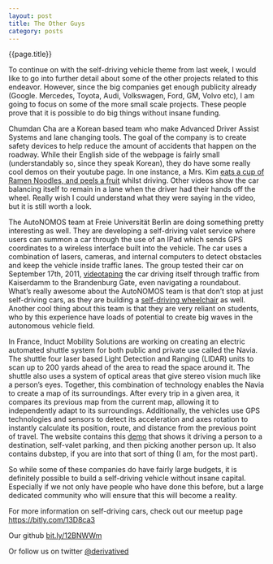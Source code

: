 ```yaml
---
layout: post
title: The Other Guys
category: posts
---
```

{{page.title}}  

To continue on with the self-driving vehicle theme from last week, I would like to go into further detail about some of the other projects related to this endeavor. However, since the big companies get enough publicity already (Google. Mercedes, Toyota, Audi, Volkswagen, Ford, GM, Volvo etc), I am going to focus on some of the more small scale projects. These people prove that it is possible to do big things without insane funding.

Chumdan Cha are a Korean based team who make Advanced Driver Assist Systems and lane changing tools. The goal of the company is to create safety devices to help reduce the amount of accidents that happen on the roadway. While their English side of the webpage is fairly small (understandably so, since they speak Korean), they do have some really cool demos on their youtube page. In one instance, a Mrs. Kim <a href="http://bit.ly/16mvyoQ">eats a cup of Ramen Noodles, and peels a fruit</a> whilst driving. Other videos show the car balancing itself to remain in a lane when the driver had their hands off the wheel. Really wish I could understand what they were saying in the video, but it is still worth a look.

The AutoNOMOS team at Freie Universität Berlin are doing something pretty interesting as well. They are developing a self-driving valet service where users can summon a car through the use of an IPad which sends GPS coordinates to a wireless interface built into the vehicle. The car uses a combination of lasers, cameras, and internal computers to detect obstacles and keep the vehicle inside traffic lanes. The group tested their car on September 17th, 2011, <a href="http://bit.ly/ZUaySp">videotaping</a> the car driving itself through traffic from Kaiserdamm to the Brandenburg Gate, even navigating a roundabout. What’s really awesome about the AutoNOMOS team is that don’t stop at just self-driving cars, as they are building a <a href="http://bit.ly/ZUaQZA">self-driving wheelchair</a> as well. Another cool thing about this team is that they are very reliant on students, who by this experience have loads of potential to create big waves in the autonomous vehicle field.

In France, Induct Mobility Solutions are working on creating an electric automated shuttle system for both public and private use called the Navia. The shuttle four laser based Light Detection and Ranging (LIDAR) units to scan up to 200 yards ahead of the area to read the space around it. The shuttle also uses a system of optical areas that give stereo vision much like a person’s eyes. Together, this combination of technology enables the Navia to create a map of its surroundings. After every trip in a given area, it compares its previous map from the current map, allowing it to independently adapt to its surroundings. Additionally, the vehicles use GPS technologies and sensors to detect its acceleration and axes rotation to instantly calculate its position, route, and distance from the previous point of travel. The website contains this <a href="http://bit.ly/10nLSNV">demo</a> that shows it driving a person to a destination, self-valet parking, and then picking another person up. It also contains dubstep, if you are into that sort of thing (I am, for the most part).

So while some of these companies do have fairly large budgets, it is definitely possible to build a self-driving vehicle without insane capital. Especially if we not only have people who have done this before, but a large dedicated community who will ensure that this will become a reality. 

For more information on self-driving cars, check out our meetup page <a href="https://bitly.com/13D8ca3">https://bitly.com/13D8ca3</a>

Our github <a href="bit.ly/12BNWWm">bit.ly/12BNWWm</a>

Or follow us on twitter <a href="https://twitter.com/DerivativeD">@derivatived</a>
